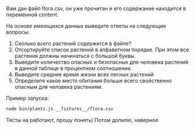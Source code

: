 Вам дан файл flora.csv, он уже прочитан и его содержание находится в переменной content.

На основе имеющихся данных выведите ответы на следующие вопросы:

1. Сколько всего растений содержится в файле?
2. Отсортируйте список растений в алфавитном порядке. При этом все растения должны начинаться с большой буквы.
3. Выведите количество опасных и безопасных для человека растений в данной таблице в процентном соотношении.
4. Выведите среднее время жизни всех лесных растений
5. Определите какое место обитания больше всего свойственно опасным для человека растениям.

Пример запуска:
```bash
node bin/plants.js __fixtures__/flora.csv
```

Тесты на работают, прошу понять) Потом допилю, наверное
